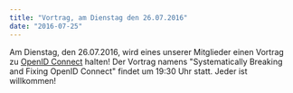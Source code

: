```yaml
---
title: "Vortrag, am Dienstag den 26.07.2016"
date: "2016-07-25"
---
```


Am Dienstag, den 26.07.2016, wird eines unserer Mitglieder einen Vortrag zu [OpenID Connect](https://en.wikipedia.org/wiki/OpenID_Connect) halten! Der Vortrag namens "Systematically Breaking and Fixing OpenID Connect" findet um 19:30 Uhr statt. Jeder ist willkommen!
